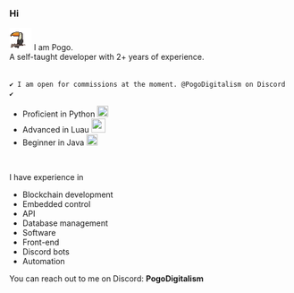 ### Hi
<img src="https://github.com/PogoDigitalism/PogoDigitalism/blob/main/ezgif-2-0b0e869a24.gif?raw=true" width="40" height="40"> I am Pogo.
<br/>
A self-taught developer with 2+ years of experience.
<br/>
<br/>

`✔ I am open for commissions at the moment. @PogoDigitalism on Discord ✔️`
* Proficient in Python  <img src="https://upload.wikimedia.org/wikipedia/commons/thumb/c/c3/Python-logo-notext.svg/1869px-Python-logo-notext.svg.png" width="20" height="20">
* Advanced in Luau  <img src="https://devforum-uploads.s3.dualstack.us-east-2.amazonaws.com/uploads/original/4X/c/5/a/c5acf1685bdf34d1d721c0c5ec8fc3c4e8c80b03.png" width="25" height="25">
* Beginner in Java  <img src="https://www.shareicon.net/data/512x512/2016/09/23/833700_windows_512x512.png" width="20" height="20">

<br/>

I have experience in
* Blockchain development
* Embedded control
* API
* Database management
* Software
* Front-end
* Discord bots
* Automation

You can reach out to me on Discord:
**PogoDigitalism**
